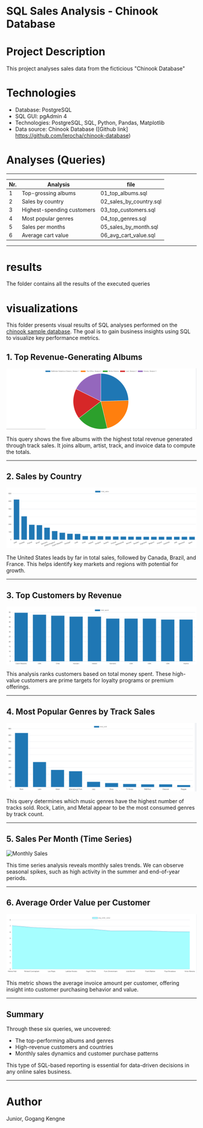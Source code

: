 # SQL Sales Analysis - Chinook Database

# Project Description

This project analyses sales data from the ficticious "Chinook Database"

# Technologies

- Database: PostgreSQL
- SQL GUI: pgAdmin 4
- Technologies: PostgreSQL, SQL, Python, Pandas, Matplotlib
- Data source: Chinook Database ([Github link] https://github.com/lerocha/chinook-database)

# Analyses (Queries)

-----------------------------------------------------------------
| Nr. | Analysis                    | file                      |
|-----|-----------------------------|---------------------------|
| 1   | Top-grossing albums         | 01_top_albums.sql         |
| 2   | Sales by country            | 02_sales_by_country.sql   |
| 3   | Highest-spending customers  | 03_top_customers.sql      |
| 4   | Most popular genres         | 04_top_genres.sql         |
| 5   | Sales per months            | 05_sales_by_month.sql     |
| 6   | Average cart value          | 06_avg_cart_value.sql     |
-----------------------------------------------------------------

# results
The folder contains all the results of the executed queries

# visualizations
This folder presents visual results of SQL analyses performed on the
[chinook sample database](https://github.com/lerocha/chinook-database).
The goal is to gain business insights using SQL to visualize key performance metrics.

## 1. Top Revenue-Generating Albums

![Top Albums](visualizations/01_top_albums_graph.png)

This query shows the five albums with the highest total revenue generated through track sales.
It joins album, artist, track, and invoice data to compute the totals.

---

## 2. Sales by Country

![Sales by Country](visualizations/02_sales_by_country_graph.png)

The United States leads by far in total sales, followed by Canada, Brazil, and France.
This helps identify key markets and regions with potential for growth.

---

## 3. Top Customers by Revenue

![Top Customers](visualizations/03_top_customers_graph.png)

This analysis ranks customers based on total money spent.
These high-value customers are prime targets for loyalty programs or premium offerings.

---

## 4. Most Popular Genres by Track Sales

![Top Genres](visualizations/04_top_genres_graph.png)

This query determines which music genres have the highest number of tracks sold.
Rock, Latin, and Metal appear to be the most consumed genres by track count.

---

## 5. Sales Per Month (Time Series)

![Monthly Sales](visualizations/05_monthly_sales_graph.png)

This time series analysis reveals monthly sales trends. We can observe seasonal spikes,
such as high activity in the summer and end-of-year periods.

---

## 6. Average Order Value per Customer

![Avg Order Value](visualizations/06_avg_order_value_graph.png)

This metric shows the average invoice amount per customer,
offering insight into customer purchasing behavior and value.

---

## Summary

Through these six queries, we uncovered:
- The top-performing albums and genres
- High-revenue customers and countries
- Monthly sales dynamics and customer purchase patterns

This type of SQL-based reporting is essential for data-driven decisions in any online sales business.

---

# Author
 Junior, Gogang Kengne